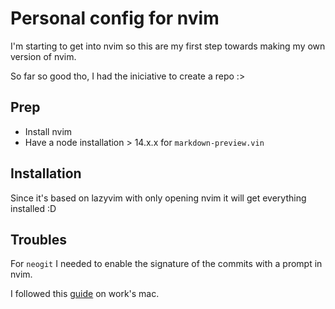 # Personal config for nvim

I'm starting to get into nvim so this are my first step towards making my own version of nvim.

So far so good tho, I had the iniciative to create a repo :>

## Prep

- Install nvim
- Have a node installation > 14.x.x for `markdown-preview.vin`

## Installation

Since it's based on lazyvim with only opening nvim it will get everything installed :D

## Troubles

For `neogit` I needed to enable the signature of the commits with a prompt in nvim.

I followed this [guide](https://sbulav.github.io/vim/neovim-signing-git-commits/) on work's mac.
